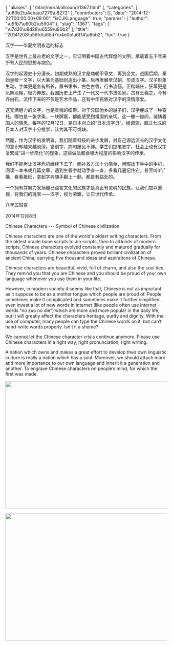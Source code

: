 {
    "aliases": [
        "/html/moral/allround/1367.html"
    ],
    "categories": [
        "\u80b2\u4eba\u7279\u8272"
    ],
    "contributors": [],
    "date": "2014-12-22T00:00:00+08:00",
    "isCJKLanguage": true,
    "params": {
        "author": "\u5fb7\u80b2\u5904"
    },
    "slug": "1367",
    "tags": [
        "\u7d20\u8d28\u6559\u80b2"
    ],
    "title": "20141208\u56fd\u65d7\u4e0b\u6f14\u8bb2",
    "toc": true
}

汉字——华夏文明永远的标志




汉字是世界上最古老的文字之一，它证明着中国古代辉煌的文明，承载着五千年来所有人民的思想与抱负。




汉字的起源史十分漫长。初期成熟的汉字是商朝甲骨文，再到金文。战国后期，秦始皇统一文字，以大篆为基础创造出小篆。后再发展至汉朝，形成汉字。汉子形象生动，字体更是各有所长，篆书隶书，古色古香，行书流畅，正楷端庄，狂草更是凤舞龙翔，极为奔放。我国历史上产生了一代又一代书法名家。古有王羲之，今有齐白石，流传下来的不仅是艺术作品，还有中华民族对汉字的深情厚爱。




这充满魅力的文字，也是灵魂的纽带。对于异国他乡的游子们，汉字便成了一种寄托。哪怕是一张字条，一块牌匾，都能感受到祖国的亲切。这一撇一捺间，凝铸着国人的情思。每年的12月12日，是日本创立的“日本汉字日”。经调查，超过七成的日本人对汉字十分推崇，认为其不可或缺。




然而，作为汉字的发明者，我们随着科技的进步发展，对自己源远流长的汉字文化的意识却越来越淡薄。错别字、病句屡见不鲜。学生们提笔忘字，社会上也有汉字复繁或“进一步简化”的现象，这些做法都会极大程度的影响汉字的传承。




我们不能再让汉字危机继续下去了。而补救方法十分简单，闲暇放下手中的手机，阅读一本书或几篇文章，遇到生僻字就动手查一查，多看几遍记住它。甚至听听广播，看看报纸，拿起字典随手翻上一翻，都是有益处的。




一个拥有并努力发扬自己语言文化的民族才是真正有灵魂的民族，让我们加以重视，将我们的瑰宝——汉字，视为荣耀，让它世代传承。









八年五班宣




2014年12月8日




  





 




Chinese Characters --- Symbol
of Chinese civilization









Chinese characters are one of the world's oldest
writing characters. From the oldest oracle bone scripts to Jin scripts, then to
all kinds of modern scripts, Chinese characters evolved constantly and matured
gradually for thousands of years. Chinese characters proved brilliant
civilization of ancient China, carrying five thousand ideas and aspirations of
Chinese. 









Chinese characters are beautiful, vivid, full of
charm, and also the soul ties. They remind you that you are Chinese and you
should be proud of your own language whenever you use them in your life.









However, in modern society it seems like that, Chinese
is not as important as it suppose to be as a mother tongue which people are
proud of. People sometimes make it complicated and sometimes make it further
simplified, even invest a lot of new words in internet (like people often use
internet words “no zuo no die”) which are more and more popular in the daily
life, but it will greatly affect the characters heritage, purity and dignity.
With the use of computer, many people can type the Chinese words on it, but can’t
hand-write words properly. Isn’t it a shame?









We cannot let the Chinese character crisis continue
anymore. Please use Chinese characters in a right way, right pronunciation, right
writing. 









A nation which owns and makes a great effort to
develop their own linguistic culture is really a nation which has a soul.
Moreover, we should attach more and more importance to our own language and
inherit it a generation and another. To engrave Chinese characters on people’s
mind, for which the first was made.



  


  






<img
    src="https://cdn.tfls.online/mirror/full/5f9007308dd439c76cc603287202ae228c2af834.jpg"
    style="display:block;margin-left:auto;margin-right:auto;"
    decoding="async"
    fetchpriority="auto"
    loading="lazy"
    height="398"
    width="600"
/> 





<img
    src="https://cdn.tfls.online/mirror/full/e6fe29f851e6cc57227d835dede318068f6cfa49.jpg"
    style="display:block;margin-left:auto;margin-right:auto;"
    decoding="async"
    fetchpriority="auto"
    loading="lazy"
    height="398"
    width="600"
/>


